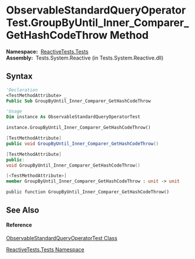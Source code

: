 # ObservableStandardQueryOperatorTest.GroupByUntil\_Inner\_Comparer\_GetHashCodeThrow Method

**Namespace:**  [ReactiveTests.Tests](ReactiveTests.Tests\ReactiveTests.Tests.md)  
**Assembly:**  Tests.System.Reactive (in Tests.System.Reactive.dll)

## Syntax

```vb
'Declaration
<TestMethodAttribute> _
Public Sub GroupByUntil_Inner_Comparer_GetHashCodeThrow
```

```vb
'Usage
Dim instance As ObservableStandardQueryOperatorTest

instance.GroupByUntil_Inner_Comparer_GetHashCodeThrow()
```

```csharp
[TestMethodAttribute]
public void GroupByUntil_Inner_Comparer_GetHashCodeThrow()
```

```c++
[TestMethodAttribute]
public:
void GroupByUntil_Inner_Comparer_GetHashCodeThrow()
```

```fsharp
[<TestMethodAttribute>]
member GroupByUntil_Inner_Comparer_GetHashCodeThrow : unit -> unit 
```

```jscript
public function GroupByUntil_Inner_Comparer_GetHashCodeThrow()
```

## See Also

#### Reference

[ObservableStandardQueryOperatorTest Class](ObservableStandardQueryOperatorTest\ObservableStandardQueryOperatorTest.md)

[ReactiveTests.Tests Namespace](ReactiveTests.Tests\ReactiveTests.Tests.md)




